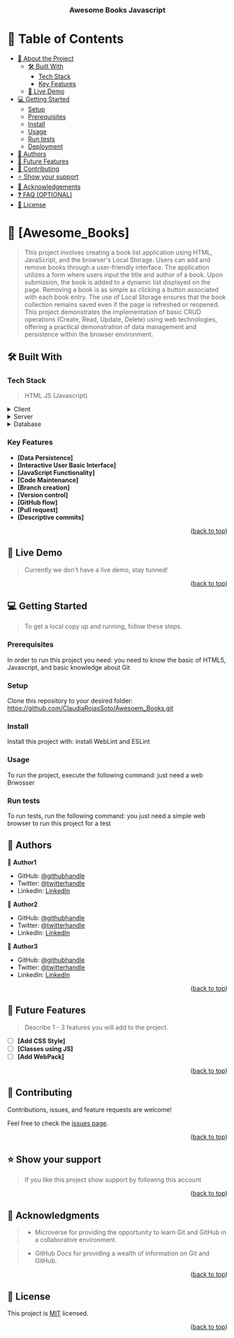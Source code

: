 <a name="readme-top"></a>

<div align="center">
  <br/>

  <h3><b>Awesome Books Javascript</b></h3>

</div>

# 📗 Table of Contents

-   [📖 About the Project](#about-project)
    -   [🛠 Built With](#built-with)
        -   [Tech Stack](#tech-stack)
        -   [Key Features](#key-features)
    -   [🚀 Live Demo](#live-demo)
-   [💻 Getting Started](#getting-started)
    -   [Setup](#setup)
    -   [Prerequisites](#prerequisites)
    -   [Install](#install)
    -   [Usage](#usage)
    -   [Run tests](#run-tests)
    -   [Deployment](#deployment)
-   [👥 Authors](#authors)
-   [🔭 Future Features](#future-features)
-   [🤝 Contributing](#contributing)
-   [⭐️ Show your support](#support)
-   [🙏 Acknowledgements](#acknowledgements)
-   [❓ FAQ (OPTIONAL)](#faq)
-   [📝 License](#license)

# 📖 [Awesome_Books] <a name="about-project"></a>

> This project involves creating a book list application using HTML, JavaScript, and the browser's Local Storage. Users can add and remove books through a user-friendly interface. The application utilizes a form where users input the title and author of a book. Upon submission, the book is added to a dynamic list displayed on the page. Removing a book is as simple as clicking a button associated with each book entry. The use of Local Storage ensures that the book collection remains saved even if the page is refreshed or reopened. This project demonstrates the implementation of basic CRUD operations (Create, Read, Update, Delete) using web technologies, offering a practical demonstration of data management and persistence within the browser environment.

## 🛠 Built With <a name="built-with"></a>

### Tech Stack <a name="tech-stack"></a>

> HTML
> JS (Javascript)

<details>
  <summary>Client</summary>
  <ul>
    <li><a href="#">HTML</a></li>
  </ul>
</details>

<details>
  <summary>Server</summary>
  <ul>
  </ul>
</details>

<details>
<summary>Database</summary>
  <ul>
  </ul>
</details>

### Key Features <a name="key-features"></a>

-   **[Data Persistence]**
-   **[Interactive User Basic Interface]**
-   **[JavaScript Functionality]**
-   **[Code Maintenance]**
-   **[Branch creation]**
-   **[Version control]**
-   **[GitHub flow]**
-   **[Pull request]**
-   **[Descriptive commits]**

<p align="right">(<a href="#readme-top">back to top</a>)</p>

## 🚀 Live Demo <a name="live-demo"></a>

> Currently we don't have a live demo, stay tunned!

<p align="right">(<a href="#readme-top">back to top</a>)</p>

## 💻 Getting Started <a name="getting-started"></a>

> To get a local copy up and running, follow these steps.

### Prerequisites

In order to run this project you need: you need to know the basic of HTML5, Javascript, and basic knowledge about Git

### Setup

Clone this repository to your desired folder: https://github.com/ClaudiaRojasSoto/Awesoem_Books.git

### Install

Install this project with: install WebLint and ESLint

### Usage

To run the project, execute the following command: just need a web Brwosser

### Run tests

To run tests, run the following command: you just need a simple web browser to run this project for a test

<!-- AUTHORS -->

## 👥 Authors <a name="authors"></a>

👤 **Author1**

-   GitHub: [@githubhandle](https://github.com/ClaudiaRojasSoto)
-   Twitter: [@twitterhandle](https://twitter.com/twitterhandle)
-   LinkedIn: [LinkedIn](https://www.linkedin.com/in/claudia-soto-260504208/)

👤 **Author2**

-   GitHub: [@githubhandle](https://github.com/HFG43)
-   Twitter: [@twitterhandle](https://twitter.com/HFG_43)
-   LinkedIn: [LinkedIn](https://www.linkedin.com/in/hern%C3%A1n-g%C3%BCemes-a440591b/)

👤 **Author3**

-   GitHub: [@githubhandle](https://github.com/henask12)
-   Twitter: [@twitterhandle](https://twitter.com/henok_mekonnen3)
-   LinkedIn: [LinkedIn](https://www.linkedin.com/in/henok-mekonnen-491685188)

<p align="right">(<a href="#readme-top">back to top</a>)</p>

## 🔭 Future Features <a name="future-features"></a>

> Describe 1 - 3 features you will add to the project.

-   [ ] **[Add CSS Style]**
-   [ ] **[Classes using JS]**
-   [ ] **[Add WebPack]**

<p align="right">(<a href="#readme-top">back to top</a>)</p>

## 🤝 Contributing <a name="contributing"></a>

Contributions, issues, and feature requests are welcome!

Feel free to check the [issues page](https://github.com/ClaudiaRojasSoto/Awesoem_Books/issues).

<p align="right">(<a href="#readme-top">back to top</a>)</p>

## ⭐️ Show your support <a name="support"></a>

> If you like this project show support by following this account

<p align="right">(<a href="#readme-top">back to top</a>)</p>

<!-- ACKNOWLEDGEMENTS -->

## 🙏 Acknowledgments <a name="acknowledgements"></a>

> -   Microverse for providing the opportunity to learn Git and GitHub in a collaborative environment.

> -   GitHub Docs for providing a wealth of information on Git and GitHub.

<p align="right">(<a href="#readme-top">back to top</a>)</p>

<!-- LICENSE -->

## 📝 License <a name="license"></a>

This project is [MIT](./MIT) licensed.

<p align="right">(<a href="#readme-top">back to top</a>)</p>
